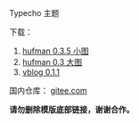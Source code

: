 Typecho 主题

下载：
1. [hufman 0.3.5 小图](https://github.com/foxnes/tp_theme/releases/tag/hufman0.3.5)
2. [hufman 0.3 大图](https://github.com/foxnes/tp_theme/releases/tag/hufman0.3)
3. [vblog 0.1.1](https://github.com/foxnes/tp_theme/releases/tag/vblog0.1.1)

国内仓库：
[gitee.com](https://gitee.com/foxnes/tp_theme)

**请勿删除模版底部链接，谢谢合作。**